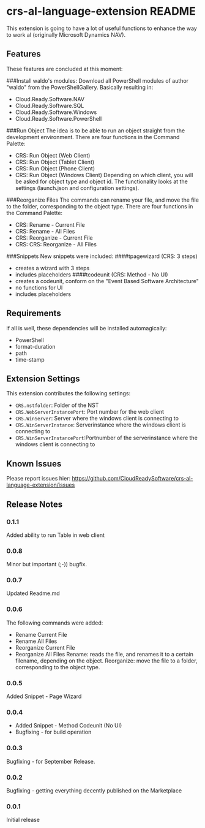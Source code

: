 # crs-al-language-extension README
This extension is going to have a lot of useful functions to enhance the way to work al (originally Microsoft Dynamics NAV).

## Features
These features are concluded at this moment:

###Install waldo's modules: 
Download all PowerShell modules of author "waldo" from the PowerShellGallery.  Basically resulting in:
* Cloud.Ready.Software.NAV
* Cloud.Ready.Software.SQL
* Cloud.Ready.Software.Windows
* Cloud.Ready.Software.PowerShell

###Run Object
The idea is to be able to run an object straight from the development environment.  There are four functions in the Command Palette:
* CRS: Run Object (Web Client)
* CRS: Run Object (Tablet Client)
* CRS: Run Object (Phone Client)
* CRS: Run Object (Windows Client)
Depending on which client, you will be asked for object type and object id.  The functionality looks at the settings (launch.json and configuration settings).

###Reorganize Files
The commands can rename your file, and move the file to the folder, corresponding to the object type. There are four functions in the Command Palette:
* CRS: Rename - Current File
* CRS: Rename - All Files
* CRS: Reorganize - Current File
* CRS: CRS: Reorganize - All Files

###Snippets
New snippets were included:
####tpagewizard (CRS: 3 steps)
* creates a wizard with 3 steps
* includes placeholders
####tcodeunit (CRS: Method - No UI)
* creates a codeunit, conform on the "Event Based Software Architecture"
* no functions for UI
* includes placeholders

## Requirements

if all is well, these dependencies will be installed automagically:
* PowerShell
* format-duration
* path
* time-stamp


## Extension Settings
This extension contributes the following settings:
* `CRS.nstfolder`: Folder of the NST
* `CRS.WebServerInstancePort`: Port number for the web client
* `CRS.WinServer`: Server where the windows client is connecting to
* `CRS.WinServerInstance`: Serverinstance where the windows client is connecting to
* `CRS.WinServerInstancePort`:Portnumber of the serverinstance where the windows client is connecting to
                
## Known Issues
Please report issues hier: https://github.com/CloudReadySoftware/crs-al-language-extension/issues 

## Release Notes

### 0.1.1
Added ability to run Table in web client

### 0.0.8
Minor but important (;-)) bugfix.

### 0.0.7
Updated Readme.md

### 0.0.6
The following commands were added:
- Rename Current File
- Rename All Files
- Reorganize Current File
- Reorganize All Files
Rename: reads the file, and renames it to a certain filename, depending on the object.
Reorganize: move the file to a folder, corresponding to the object type.

### 0.0.5
Added Snippet - Page Wizard

### 0.0.4
- Added Snippet - Method Codeunit (No UI)
- Bugfixing - for build operation

### 0.0.3
Bugfixing - for September Release.

### 0.0.2
Bugfixing - getting everything decently published on the Marketplace

### 0.0.1
Initial release 

